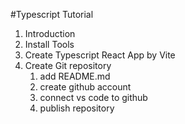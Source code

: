 #Typescript Tutorial

1. Introduction
2. Install Tools
3. Create Typescript React App by Vite
4. Create Git repository
   1. add README.md
   2. create github account
   3. connect vs code to github
   4. publish repository
